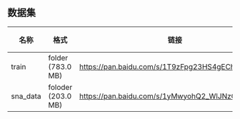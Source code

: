## 数据集

| 名称     | 格式                 | 链接                                            | 提取码 |
| -------- | -------------------- | ----------------------------------------------- | ------ |
| train    | folder   (783.0 MB)  | https://pan.baidu.com/s/1T9zFpg23HS4gECh8AhHZEQ | 5prp   |
| sna_data | foloder   (203.0 MB) | https://pan.baidu.com/s/1yMwyohQ2_WlJNzOR0BSw8A | wqnu   |

 

